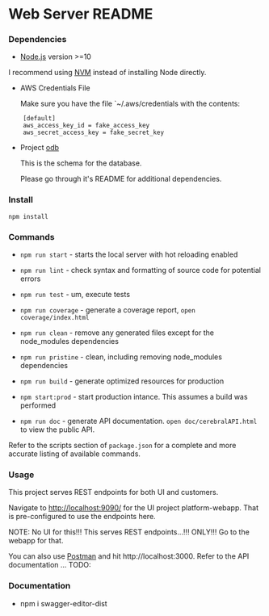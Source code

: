 # Web Server README

### Dependencies

* [Node.js](https://nodejs.org/) version >=10

I recommend using [NVM](https://github.com/creationix/nvm) instead of installing Node directly.

* AWS Credentials File

    Make sure you have the file `~/.aws/credentials with the contents:
```
    [default]
    aws_access_key_id = fake_access_key
    aws_secret_access_key = fake_secret_key
```
    
* Project [odb](https://github.com/cerebral/odb.git)

    This is the schema for the database.
    
	Please go through it's README for additional dependencies.


### Install

    npm install


### Commands

* `npm run start` - starts the local server with hot reloading enabled

* `npm run lint` - check syntax and formatting of source code for potential errors

* `npm run test` - um, execute tests

* `npm run coverage` - generate a coverage report, `open coverage/index.html`

* `npm run clean` - remove any generated files except for the node_modules dependencies

* `npm run pristine` - clean, including removing node_modules dependencies

* `npm run build` - generate optimized resources for production

* `npm start:prod` - start production intance.  This assumes a build was performed

* `npm run doc` - generate API documentation.  `open doc/cerebralAPI.html` to view the public API.

Refer to the scripts section of `package.json` for a complete and more accurate listing of available commands.


### Usage

This project serves REST endpoints for both UI and customers.

Navigate to [http://localhost:9090/](http://localhost:9090/) for the UI project platform-webapp.
That is pre-configured to use the endpoints here.

NOTE: No UI for this!!! This serves REST endpoints...!!!  ONLY!!! Go to the webapp for that.

You can also use [Postman](https://www.getpostman.com/apps) and hit http://localhost:3000.  Refer to the API documentation ... TODO:


### Documentation

* npm i swagger-editor-dist

